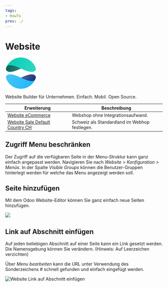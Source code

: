 ```yaml
---
tags:
- HowTo
prev: ./
---
```

# Website
![icons_odoo_website](assets/icons_odoo_website.png)

Website Builder für Unternehmen. Einfach. Mobil. Open Source.

| Erweiterung                                                                   | Beschreibung                      |
| ----------------------------------------------------------------------------- | --------------------------------- |
| [Website eCommerce](Website%20eCommerce.md)                                   | Webshop ohne Integrationsaufwand. |
| [Website Sale Default Country CH](Website%20Sale%20Default%20Country%20CH.md) | Schweiz als Standardland im Webhop festlegen.                                  |

## Zugriff Menu beschränken

Der Zugriff auf die verfügbaren Seite in der Menu-Struktur kann ganz einfach angepasst werden. Navigieren Sie nach *Website > Konfiguration > Menüs*. In der Spalte *Visible Groups* können die Benutzer-Gruppen hinterlegt werden für welche das Menu angezeigt werden soll.

## Seite hinzufügen

Mit dem Odoo Website-Editor können Sie ganz einfach neue Seiten hinzufügen.

![](assets/Website%20Neue%20Seite%20hinzuf%C3%BCgen.gif)

## Link auf Abschnitt einfügen

Auf jeden beliebigen Abschnitt auf einer Seite kann ein Link gesetzt werden. Die Namensgebung können Sie verändern. (Hinweis: Auf Leerzeichen verzichten)

Über *Menu bearbeiten* kann die URL unter Verwendung des Sonderzeichens *#* schnell gefunden und einfach eingefügt werden.

![Website Link auf Abschnitt einfügen](assets/Website%20Link%20auf%20Abschnitt%20einfügen.gif)
